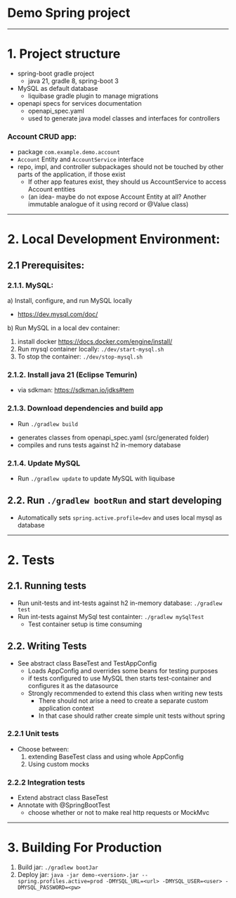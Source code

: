 # Demo Spring project

---

# 1. Project structure

* spring-boot gradle project
  * java 21, gradle 8, spring-boot 3
* MySQL as default database
  * liquibase gradle plugin to manage migrations
* openapi specs for services documentation
  * openapi_spec.yaml
  * used to generate java model classes and interfaces for controllers

### Account CRUD app:
* package `com.example.demo.account`
* `Account` Entity and `AccountService` interface
* repo, impl, and controller subpackages should not be touched by other parts of the application, if those exist
  * If other app features exist, they should us AccountService to access Account entities
  * (an idea- maybe do not expose Account Entity at all? Another immutable analogue of it using record or @Value class)


---

# 2. Local Development Environment:

## 2.1 Prerequisites:

### 2.1.1. MySQL:

a) Install, configure, and run MySQL locally
  * https://dev.mysql.com/doc/

b) Run MySQL in a local dev container:
  1) install docker https://docs.docker.com/engine/install/
  2) Run mysql container locally: `./dev/start-mysql.sh`
  3) To stop the container: `./dev/stop-mysql.sh`

###  2.1.2. Install java 21 (Eclipse Temurin)

* via sdkman: https://sdkman.io/jdks#tem

### 2.1.3. Download dependencies and build app

* Run `./gradlew build`
- generates classes from openapi_spec.yaml (src/generated folder)
- compiles and runs tests against h2 in-memory database

### 2.1.4. Update MySQL

* Run `./gradlew update` to update MySQL with liquibase

## 2.2. Run `./gradlew bootRun` and start developing

* Automatically sets `spring.active.profile=dev` and uses local mysql as database

---

# 2. Tests

## 2.1. Running tests

* Run unit-tests and int-tests against h2 in-memory database: `./gradlew test`
* Run int-tests against MySql test containter: `./gradlew mySqlTest`
  * Test container setup is time consuming

## 2.2. Writing Tests

* See abstract class BaseTest and TestAppConfig
  * Loads AppConfig and overrides some beans for testing purposes
  * if tests configured to use MySQL then starts test-container and configures it as the datasource
  * Strongly recommended to extend this class when writing new tests
    * There should not arise a need to create a separate custom application context
    * In that case should rather create simple unit tests without spring

### 2.2.1 Unit tests

* Choose between:
  1) extending BaseTest class and using whole AppConfig
  2) Using custom mocks

### 2.2.2 Integration tests

* Extend abstract class BaseTest 
* Annotate with @SpringBootTest
  * choose whether or not to make real http requests or MockMvc

---

# 3. Building For Production

1. Build jar: `./gradlew bootJar`
2. Deploy jar: `java -jar demo-<version>.jar --spring.profiles.active=prod -DMYSQL_URL=<url> -DMYSQL_USER=<user> -DMYSQL_PASSWORD=<pw>`
